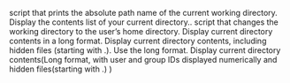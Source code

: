 script that prints the absolute path name of the current working directory.
Display the contents list of your current directory..
script that changes the working directory to the user’s home directory.
Display current directory contents in a long format.
Display current directory contents, including hidden files (starting with .). Use the long format.
Display current directory contents(Long format, with user and group IDs displayed numerically and hidden files(starting with .) )
